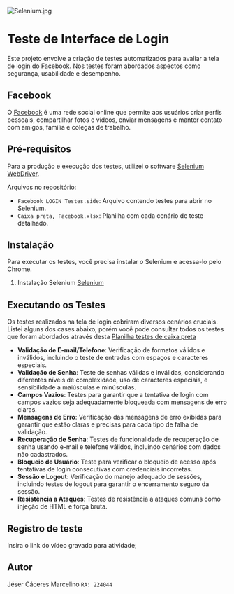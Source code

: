 ![Selenium.jpg](https://res.cloudinary.com/damien1/w_800,c_scale,f_auto,q_auto,dpr_3.0/blog/selenium_logo.png)

# Teste de Interface de Login

Este projeto envolve a criação de testes automatizados para avaliar a tela de login do Facebook. Nos testes foram abordados aspectos como segurança, usabilidade e desempenho.

## Facebook


O [Facebook](https://www.facebook.com/) é uma rede social online que permite aos usuários criar perfis pessoais, compartilhar fotos e vídeos, enviar mensagens e manter contato com amigos, família e colegas de trabalho. 

## Pré-requisitos

Para a produção e execução dos testes, utilizei o software [Selenium WebDriver](https://www.selenium.dev/).

Arquivos no repositório:

- `Facebook LOGIN Testes.side`: Arquivo contendo testes para abrir no Selenium.
- `Caixa preta, Facebook.xlsx`: Planilha com cada cenário de teste detalhado.

## Instalação

Para executar os testes, você precisa instalar o Selenium e acessa-lo pelo Chrome. 

1. Instalação Selenium [Selenium](https://chromewebstore.google.com/?hl=pt-BR)

## Executando os Testes

Os testes realizados na tela de login cobriram diversos cenários cruciais. Listei alguns dos cases abaixo, porém você pode consultar todos os testes que foram abordados através desta [Planilha testes de caixa preta](https://docs.google.com/spreadsheets/d/1-nw1zTSxbjiAU5NxnhH-2lu4vAtJ_T8Z9km85RvTVHg/edit?usp=sharing)

- **Validação de E-mail/Telefone**: Verificação de formatos válidos e inválidos, incluindo o teste de entradas com espaços e caracteres especiais.
- **Validação de Senha**: Teste de senhas válidas e inválidas, considerando diferentes níveis de complexidade, uso de caracteres especiais, e sensibilidade a maiúsculas e minúsculas.
- **Campos Vazios**: Testes para garantir que a tentativa de login com campos vazios seja adequadamente bloqueada com mensagens de erro claras.
- **Mensagens de Erro**: Verificação das mensagens de erro exibidas para garantir que estão claras e precisas para cada tipo de falha de validação.
- **Recuperação de Senha**: Testes de funcionalidade de recuperação de senha usando e-mail e telefone válidos, incluindo cenários com dados não cadastrados.
- **Bloqueio de Usuário**: Teste para verificar o bloqueio de acesso após tentativas de login consecutivas com credenciais incorretas.
- **Sessão e Logout**: Verificação do manejo adequado de sessões, incluindo testes de logout para garantir o encerramento seguro da sessão.
- **Resistência a Ataques**: Testes de resistência a ataques comuns como injeção de HTML e força bruta.

## Registro de teste

Insira o link do vídeo gravado para atividade;

## Autor

Jéser Cáceres Marcelino `RA: 224044`
